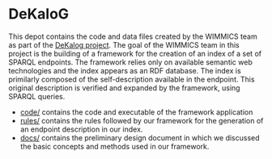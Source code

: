 # DeKaloG

This depot contains the code and data files created by the WIMMICS team as part of the [DeKalog project](https://dekalog.univ-nantes.fr). The goal of the WIMMICS team in this project is the building of a framework for the creation of an index of a set of SPARQL endpoints. The framework relies only on available semantic web technologies and the index appears as an RDF database. The index is primilarly composed of the self-description available in the endpoint. This original description is verified and expanded by the framework, using SPARQL queries.

- [code/](https://github.com/Wimmics/dekalog/tree/master/code) contains the code and executable of the framework application
- [rules/](https://github.com/Wimmics/dekalog/tree/master/rules) contains the rules followed by our framework for the generation of an endpoint description in our index.
- [docs/](https://github.com/Wimmics/dekalog/tree/master/docs) contains the preliminary design document in which we discussed the basic concepts and methods used in our framework.
